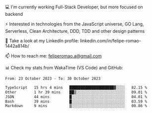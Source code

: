 💻 I'm currently working Full-Stack Developer, but more focused on backend

⚡ Interested in technologies from the JavaScript universe, GO Lang, Serverless, Clean Architecture, DDD, TDD and other design patterns

👥 Take a look at my LinkedIn profile: linkedin.com/in/felipe-romao-1442a814b/

📫 How to reach me: feliperomao.a@gmail.com

📊 Check my stats from WakaTime (VS Code) and GitHub:

<!--START_SECTION:waka-->

```txt
From: 23 October 2023 - To: 30 October 2023

TypeScript   15 hrs 4 mins   ████████████████████▓░░░░   82.15 %
Other        1 hr 39 mins    ██▒░░░░░░░░░░░░░░░░░░░░░░   09.01 %
JSON         44 mins         █░░░░░░░░░░░░░░░░░░░░░░░░   04.01 %
Bash         39 mins         █░░░░░░░░░░░░░░░░░░░░░░░░   03.59 %
Markdown     9 mins          ▒░░░░░░░░░░░░░░░░░░░░░░░░   00.86 %
```

<!--END_SECTION:waka-->
